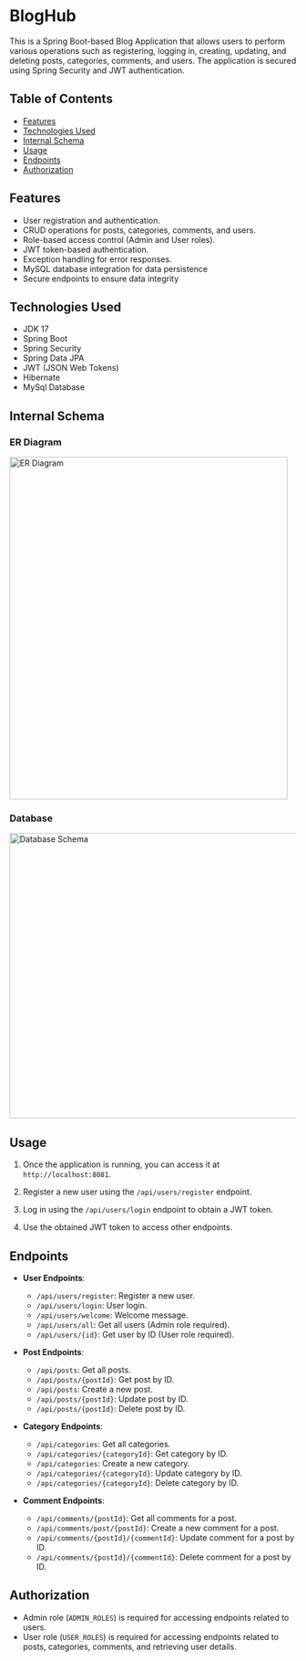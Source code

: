 # BlogHub

This is a Spring Boot-based Blog Application that allows users to perform various operations such as registering, logging in, creating, updating, and deleting posts, categories, comments, and users. The application is secured using Spring Security and JWT authentication.

## Table of Contents

- [Features](#features)
- [Technologies Used](#technologies-used)
- [Internal Schema](#internal-schema)
- [Usage](#usage)
- [Endpoints](#endpoints)
- [Authorization](#authorization)

## Features

- User registration and authentication.
- CRUD operations for posts, categories, comments, and users.
- Role-based access control (Admin and User roles).
- JWT token-based authentication.
- Exception handling for error responses.
- MySQL database integration for data persistence
- Secure endpoints to ensure data integrity

## Technologies Used
- JDK 17
- Spring Boot
- Spring Security
- Spring Data JPA
- JWT (JSON Web Tokens)
- Hibernate
- MySql Database

## Internal Schema
### ER Diagram
<img width="488" alt="ER Diagram" src="https://github.com/user-attachments/assets/936aab09-3661-4e3a-8e98-8f03f67d87a2" width="1000" height="600">

### Database
<img width="688" alt="Database Schema" src="https://github.com/user-attachments/assets/918f38df-9667-4486-82e6-8e67f7cd05c9" width="500" height="500">



## Usage

1. Once the application is running, you can access it at `http://localhost:8081`.

2. Register a new user using the `/api/users/register` endpoint.

3. Log in using the `/api/users/login` endpoint to obtain a JWT token.

4. Use the obtained JWT token to access other endpoints.

## Endpoints

- **User Endpoints**:
  - `/api/users/register`: Register a new user.
  - `/api/users/login`: User login.
  - `/api/users/welcome`: Welcome message.
  - `/api/users/all`: Get all users (Admin role required).
  - `/api/users/{id}`: Get user by ID (User role required).

- **Post Endpoints**:
  - `/api/posts`: Get all posts.
  - `/api/posts/{postId}`: Get post by ID.
  - `/api/posts`: Create a new post.
  - `/api/posts/{postId}`: Update post by ID.
  - `/api/posts/{postId}`: Delete post by ID.

- **Category Endpoints**:
  - `/api/categories`: Get all categories.
  - `/api/categories/{categoryId}`: Get category by ID.
  - `/api/categories`: Create a new category.
  - `/api/categories/{categoryId}`: Update category by ID.
  - `/api/categories/{categoryId}`: Delete category by ID.

- **Comment Endpoints**:
  - `/api/comments/{postId}`: Get all comments for a post.
  - `/api/comments/post/{postId}`: Create a new comment for a post.
  - `/api/comments/{postId}/{commentId}`: Update comment for a post by ID.
  - `/api/comments/{postId}/{commentId}`: Delete comment for a post by ID.

## Authorization

- Admin role (`ADMIN_ROLES`) is required for accessing endpoints related to users.
- User role (`USER_ROLES`) is required for accessing endpoints related to posts, categories, comments, and retrieving user details.
